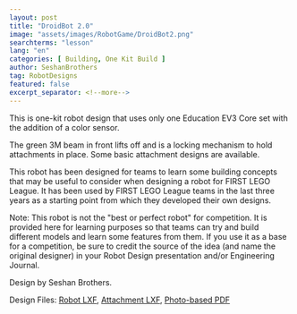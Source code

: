 ```yaml
---
layout: post
title: "DroidBot 2.0"
image: "assets/images/RobotGame/DroidBot2.png"
searchterms: "lesson"
lang: "en"
categories: [ Building, One Kit Build ]
author: SeshanBrothers
tag: RobotDesigns
featured: false
excerpt_separator: <!--more-->
---
```


This is one-kit robot design that uses only one Education EV3 Core set with the addition of a color sensor.
<!--more-->
The green 3M beam in front lifts off and is a locking mechanism to hold attachments in place. Some basic attachment designs are available.

This robot has been designed for teams to learn some building concepts that may be useful to consider when designing a robot for FIRST LEGO League. It has been used by FIRST LEGO League teams in the last three years as a starting point from which they developed their own designs.

Note: This robot is not the "best or perfect robot" for competition. It is provided here for learning purposes so that teams can try and build different models and learn some features from them. If you use it as a base for a competition, be sure to credit the source of the idea (and name the original designer) in your Robot Design presentation and/or Engineering Journal.

Design by Seshan Brothers.

Design Files:
<a href="/translations/en-us/RobotGame/DroidBot2.lxf">Robot LXF</a>, <a href="/translations/en-us/RobotGame/Snap2.lxf">Attachment LXF</a>, <a href="/translations/en-us/RobotGame/DroidBot2BuildInstructions.pdf">Photo-based PDF</a>
